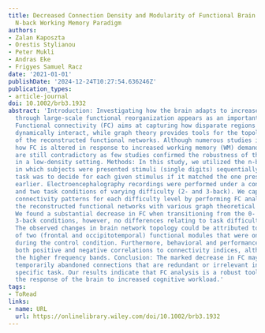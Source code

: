 ```yaml
---
title: Decreased Connection Density and Modularity of Functional Brain Networks during
  N‐back Working Memory Paradigm
authors:
- Zalan Kaposzta
- Orestis Stylianou
- Peter Mukli
- Andras Eke
- Frigyes Samuel Racz
date: '2021-01-01'
publishDate: '2024-12-24T10:27:54.636246Z'
publication_types:
- article-journal
doi: 10.1002/brb3.1932
abstract: 'Introduction: Investigating how the brain adapts to increased mental workload
  through large-scale functional reorganization appears as an important research question.
  Functional connectivity (FC) aims at capturing how disparate regions of the brain
  dynamically interact, while graph theory provides tools for the topological characterization
  of the reconstructed functional networks. Although numerous studies investigated
  how FC is altered in response to increased working memory (WM) demand, current results
  are still contradictory as few studies confirmed the robustness of these findings
  in a low-density setting. Methods: In this study, we utilized the n-back WM paradigm,
  in which subjects were presented stimuli (single digits) sequentially, and their
  task was to decide for each given stimulus if it matched the one presented n-times
  earlier. Electroencephalography recordings were performed under a control (0-back)
  and two task conditions of varying difficulty (2- and 3-back). We captured the characteristic
  connectivity patterns for each difficulty level by performing FC analysis and described
  the reconstructed functional networks with various graph theoretical measures. Results:
  We found a substantial decrease in FC when transitioning from the 0- to the 2- or
  3-back conditions, however, no differences relating to task difficulty were identified.
  The observed changes in brain network topology could be attributed to the dissociation
  of two (frontal and occipitotemporal) functional modules that were only present
  during the control condition. Furthermore, behavioral and performance measures showed
  both positive and negative correlations to connectivity indices, although only in
  the higher frequency bands. Conclusion: The marked decrease in FC may be due to
  temporarily abandoned connections that are redundant or irrelevant in solving the
  specific task. Our results indicate that FC analysis is a robust tool for investigating
  the response of the brain to increased cognitive workload.'
tags:
- ToRead
links:
- name: URL
  url: https://onlinelibrary.wiley.com/doi/10.1002/brb3.1932
---
```

